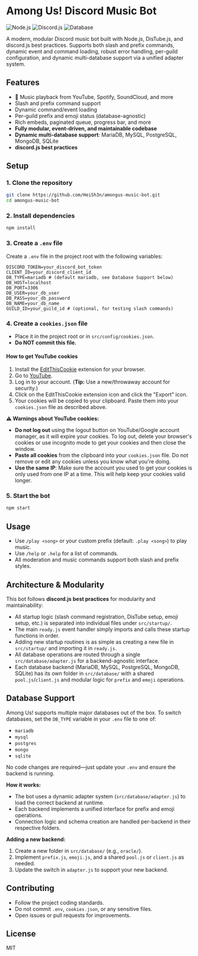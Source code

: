 # Among Us! Discord Music Bot

![Node.js](https://img.shields.io/badge/Node.js-18%2B-green)
![Discord.js](https://img.shields.io/badge/discord.js-v14-blue)
![Database](https://img.shields.io/badge/Database-MariaDB%2C%20MySQL%2C%20PostgreSQL%2C%20MongoDB%2C%20SQLite-blue)

A modern, modular Discord music bot built with Node.js, DisTube.js, and discord.js best practices. Supports both slash and prefix commands, dynamic event and command loading, robust error handling, per-guild configuration, and dynamic multi-database support via a unified adapter system.

## Features
- 🎵 Music playback from YouTube, Spotify, SoundCloud, and more
- Slash and prefix command support
- Dynamic command/event loading
- Per-guild prefix and emoji status (database-agnostic)
- Rich embeds, paginated queue, progress bar, and more
- **Fully modular, event-driven, and maintainable codebase**
- **Dynamic multi-database support**: MariaDB, MySQL, PostgreSQL, MongoDB, SQLite
- **discord.js best practices**

## Setup

### 1. Clone the repository
```sh
git clone https://github.com/HeiSh3n/amongus-music-bot.git
cd amongus-music-bot
```

### 2. Install dependencies
```sh
npm install
```

### 3. Create a `.env` file
Create a `.env` file in the project root with the following variables:
```env
DISCORD_TOKEN=your_discord_bot_token
CLIENT_ID=your_discord_client_id
DB_TYPE=mariadb # (default mariadb, see Database Support below)
DB_HOST=localhost
DB_PORT=3306
DB_USER=your_db_user
DB_PASS=your_db_password
DB_NAME=your_db_name
GUILD_ID=your_guild_id # (optional, for testing slash commands)
```

### 4. Create a `cookies.json` file
- Place it in the project root or in `src/config/cookies.json`.
- **Do NOT commit this file.**

#### How to get YouTube cookies
1. Install the [EditThisCookie](https://chrome.google.com/webstore/detail/editthiscookie/fngmhnnpilhplaeedifhccceomclgfbg) extension for your browser.
2. Go to [YouTube](https://www.youtube.com/).
3. Log in to your account. (**Tip:** Use a new/throwaway account for security.)
4. Click on the EditThisCookie extension icon and click the "Export" icon.
5. Your cookies will be copied to your clipboard. Paste them into your `cookies.json` file as described above.

**⚠️ Warnings about YouTube cookies:**
- **Do not log out** using the logout button on YouTube/Google account manager, as it will expire your cookies. To log out, delete your browser's cookies or use incognito mode to get your cookies and then close the window.
- **Paste all cookies** from the clipboard into your `cookies.json` file. Do not remove or edit any cookies unless you know what you're doing.
- **Use the same IP**: Make sure the account you used to get your cookies is only used from one IP at a time. This will help keep your cookies valid longer.

### 5. Start the bot
```sh
npm start
```

## Usage
- Use `/play <song>` or your custom prefix (default: `.play <song>`) to play music.
- Use `/help` or `.help` for a list of commands.
- All moderation and music commands support both slash and prefix styles.

## Architecture & Modularity

This bot follows **discord.js best practices** for modularity and maintainability:
- All startup logic (slash command registration, DisTube setup, emoji setup, etc.) is separated into individual files under `src/startup/`.
- The main `ready.js` event handler simply imports and calls these startup functions in order.
- Adding new startup routines is as simple as creating a new file in `src/startup/` and importing it in `ready.js`.
- All database operations are routed through a single `src/database/adapter.js` for a backend-agnostic interface.
- Each database backend (MariaDB, MySQL, PostgreSQL, MongoDB, SQLite) has its own folder in `src/database/` with a shared `pool.js`/`client.js` and modular logic for `prefix` and `emoji` operations.

## Database Support

Among Us! supports multiple major databases out of the box. To switch databases, set the `DB_TYPE` variable in your `.env` file to one of:
- `mariadb`
- `mysql`
- `postgres`
- `mongo`
- `sqlite`

No code changes are required—just update your `.env` and ensure the backend is running.

**How it works:**
- The bot uses a dynamic adapter system (`src/database/adapter.js`) to load the correct backend at runtime.
- Each backend implements a unified interface for prefix and emoji operations.
- Connection logic and schema creation are handled per-backend in their respective folders.

**Adding a new backend:**
1. Create a new folder in `src/database/` (e.g., `oracle/`).
2. Implement `prefix.js`, `emoji.js`, and a shared `pool.js` or `client.js` as needed.
3. Update the switch in `adapter.js` to support your new backend.

## Contributing
- Follow the project coding standards.
- Do not commit `.env`, `cookies.json`, or any sensitive files.
- Open issues or pull requests for improvements.

## License
MIT
